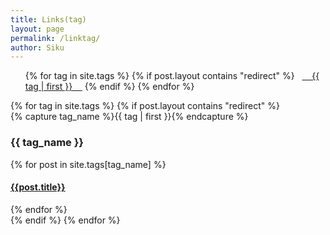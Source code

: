 ```yaml
---
title: Links(tag)
layout: page
permalink: /linktag/
author: Siku
---
```

<ul class="tag-cloud">
{% for tag in site.tags %}
{% if post.layout contains "redirect" %}
  <span style="font-size: {{ tag | last | size | times: 700 | divided_by: site.tags.size | plus: 70  }}%">
    <a href="#{{ tag | first | slugize }}">
      {{ tag | first }}
    </a>
  </span>
{% endif %}
{% endfor %}
</ul>

<div id="archives">
{% for tag in site.tags %}
{% if post.layout contains "redirect" %}
  <div class="archive-group">
    {% capture tag_name %}{{ tag | first }}{% endcapture %}
    <h3 id="#{{ tag_name | slugize }}">{{ tag_name }}</h3>
    <a name="{{ tag_name | slugize }}"></a>
    {% for post in site.tags[tag_name] %}
    <article class="archive-item">
      <h4><a href="{{site.baseurl}}{{ post.url }}">{{post.title}}</a></h4>
    </article>
    {% endfor %}
  </div>
{% endif %}
{% endfor %}
</div>

